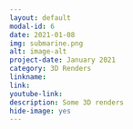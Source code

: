 ```yaml
---
layout: default
modal-id: 6
date: 2021-01-08
img: submarine.png
alt: image-alt
project-date: January 2021
category: 3D Renders
linkname: 
link:
youtube-link:
description: Some 3D renders
hide-image: yes
---
```

